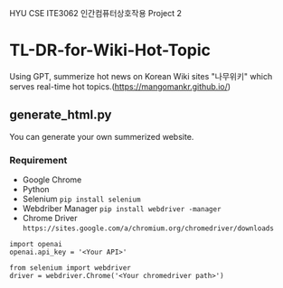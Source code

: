HYU CSE ITE3062 인간컴퓨터상호작용 Project 2

# TL-DR-for-Wiki-Hot-Topic
Using GPT, summerize hot news on Korean Wiki sites "나무위키" which serves real-time hot topics.(https://mangomankr.github.io/)

## generate_html.py
You can generate your own summerized website.
### Requirement
* Google Chrome
* Python
* Selenium ```pip install selenium```
* Webdriber Manager ```pip install webdriver -manager```
* Chrome Driver ```https://sites.google.com/a/chromium.org/chromedriver/downloads```  

```
import openai
openai.api_key = '<Your API>'
```

```
from selenium import webdriver
driver = webdriver.Chrome('<Your chromedriver path>')
```
